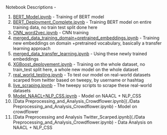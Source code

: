 Notebook Descriptions - 
1. [BERT_Model.ipynb](./BERT_Model.ipynb) - Training of BERT model
2. [BERT_Deployment_Complete.ipynb](./BERT_Deployment_Complete.ipynb) - Training BERT model on entire training data, no train test split done here
3. [CNN_word2vec.ipynb](./CNN_word2vec.ipynb) - CNN training
4. [merged_data_training_domain+pretrained_embeddings.ipynb](./merged_data_training_domain+pretrained_embeddings.ipynb) - Training new embeddings on domain +pretrained vocabulary, basically a transfer learning approach
5. [merged_data_transfer_learning.ipynb](./merged_data_transfer_learning.ipynb) - Using these newly trained embeddings
6. [XGBoost_deployement.ipynb](./XGBoost_deployement.ipynb) - Training on the whole dataset, no train_test split here, a whole new model on the whole dataset
7. [real_world_testing.ipynb](./real_world_testing.ipynb) - To test our model on real-world datasets scarped from twitter based on tweepy, by username or hashtag
8. [live_scraping.ipynb](./live_scraping.ipynb) - The tweepy scripts to scrape these real-world datasets
9. [Model_NAACL+NLP_CSS.ipynb](./Model_NAACL+NLP_CSS.ipynb) -  Model on NAACL + NLP_CSS
10. [Data Preprocessing_and_Analysis_Crowdflower.ipynb](./Data Preprocessing_and_Analysis_Crowdflower.ipynb) -  Model on crowdflower
11. [Data Preprocessing and Analysis Twitter_Scarped.ipynb](./Data Preprocessing_and_Analysis_Crowdflower.ipynb) - Data Analysis on NAACL + NLP_CSS